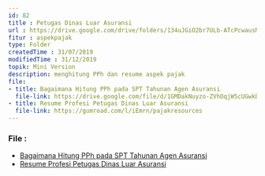 ```yaml
---
id: 82
title : Petugas Dinas Luar Asuransi
url : https://drive.google.com/drive/folders/134uJGiO2br7ULb-ATcPcwausM-SaZlVl?usp=sharing
fitur : aspekpajak
type: Folder
createdTime : 31/07/2019
modifiedTime : 31/12/2019
topik: Mini Version
description: menghitung PPh dan resume aspek pajak
file: 
- title: Bagaimana Hitung PPh pada SPT Tahunan Agen Asuransi
  file-link: https://drive.google.com/file/d/1GMDakNuyzo-ZVhOqjW5cUGwkD6RtI2Ye/view?usp=sharing
- title: Resume Profesi Petugas Dinas Luar Asuransi
  file-link: https://gumroad.com/l/iEmrn/pajakresources
---
```

### File :
- [Bagaimana Hitung PPh pada SPT Tahunan Agen Asuransi](https://drive.google.com/file/d/1GMDakNuyzo-ZVhOqjW5cUGwkD6RtI2Ye/view?usp=sharing)
- [Resume Profesi Petugas Dinas Luar Asuransi](https://gumroad.com/l/iEmrn/pajakresources)